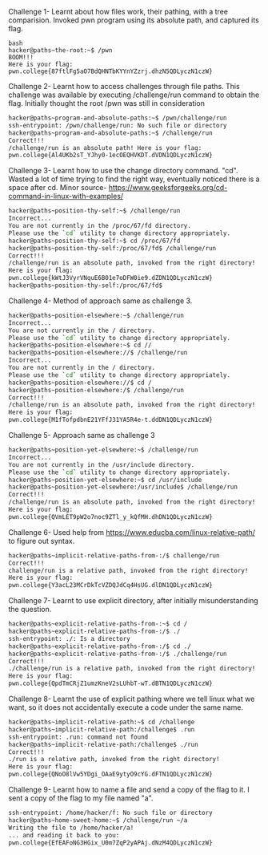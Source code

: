 Challenge 1-
Learnt about how files work, their pathing, with a tree comparision. 
Invoked pwn program using its absolute path, and captured its flag.
```
bash
hacker@paths~the-root:~$ /pwn
BOOM!!!
Here is your flag:
pwn.college{87ftlFg5aO7BdQHNTbKYYnYZzrj.dhzN5QDLyczN1czW}
```
Challenge 2-
Learnt how to access challenges through file paths. This challenge was available by executing /challenge/run command to obtain the flag.
Initially thought the root /pwn was still in consideration
```bash
hacker@paths~program-and-absolute-paths:~$ /pwn/challenge/run
ssh-entrypoint: /pwn/challenge/run: No such file or directory
hacker@paths~program-and-absolute-paths:~$ /challenge/run
Correct!!!
/challenge/run is an absolute path! Here is your flag:
pwn.college{Al4UKb2sT_YJhy0-1ecOEQHVKDT.dVDN1QDLyczN1czW}
```
Challenge 3-
Learnt how to use the change directory command. "cd".
Wasted a lot of time trying to find the right way, eventually noticed there is a space after cd.
Minor source- https://www.geeksforgeeks.org/cd-command-in-linux-with-examples/
```bash
hacker@paths~position-thy-self:~$ /challenge/run
Incorrect...
You are not currently in the /proc/67/fd directory.
Please use the `cd` utility to change directory appropriately.
hacker@paths~position-thy-self:~$ cd /proc/67/fd
hacker@paths~position-thy-self:/proc/67/fd$ /challenge/run
Correct!!!
/challenge/run is an absolute path, invoked from the right directory!
Here is your flag:
pwn.college{kWtJ3VyrVNquE6B01e7oDFW0ie9.dZDN1QDLyczN1czW}
hacker@paths~position-thy-self:/proc/67/fd$
```
Challenge 4-
Method of approach same as challenge 3.
```bash
hacker@paths~position-elsewhere:~$ /challenge/run
Incorrect...
You are not currently in the / directory.
Please use the `cd` utility to change directory appropriately.
hacker@paths~position-elsewhere:~$ cd //
hacker@paths~position-elsewhere://$ /challenge/run
Incorrect...
You are not currently in the / directory.
Please use the `cd` utility to change directory appropriately.
hacker@paths~position-elsewhere://$ cd /
hacker@paths~position-elsewhere:/$ /challenge/run
Correct!!!
/challenge/run is an absolute path, invoked from the right directory!
Here is your flag:
pwn.college{M1fTofpdbnE21YFfJ31YA5R4e-t.ddDN1QDLyczN1czW}
```
Challenge 5-
Approach same as challenge 3
```bash
hacker@paths~position-yet-elsewhere:~$ /challenge/run
Incorrect...
You are not currently in the /usr/include directory.
Please use the `cd` utility to change directory appropriately.
hacker@paths~position-yet-elsewhere:~$ cd /usr/include
hacker@paths~position-yet-elsewhere:/usr/include$ /challenge/run
Correct!!!
/challenge/run is an absolute path, invoked from the right directory!
Here is your flag:
pwn.college{QVmLET9pW2o7noc9ZTl_y_kQfMH.dhDN1QDLyczN1czW}
```
Challenge 6-
Used help from https://www.educba.com/linux-relative-path/ to figure out syntax.
```bash
hacker@paths~implicit-relative-paths-from-:/$ challenge/run
Correct!!!
challenge/run is a relative path, invoked from the right directory!
Here is your flag:
pwn.college{Y3acL23MCrDkTcVZDQJdCq4HsUG.dlDN1QDLyczN1czW}
```
Challenge 7-
Learnt to use explicit directory, after initially misunderstanding the question.
```bash
hacker@paths~explicit-relative-paths-from-:~$ cd /
hacker@paths~explicit-relative-paths-from-:/$ ./
ssh-entrypoint: ./: Is a directory
hacker@paths~explicit-relative-paths-from-:/$ cd ./
hacker@paths~explicit-relative-paths-from-:/$ ./challenge/run
Correct!!!
./challenge/run is a relative path, invoked from the right directory!
Here is your flag:
pwn.college{QpdTmCRjZ1umzKneV2sLUhbT-wT.dBTN1QDLyczN1czW}
```
Challenge 8-
Learnt the use of explicit pathing where we tell linux what we want, so it does not accidentally execute a code under the same name.
```bash
hacker@paths~implicit-relative-path:~$ cd /challenge
hacker@paths~implicit-relative-path:/challenge$ .run
ssh-entrypoint: .run: command not found
hacker@paths~implicit-relative-path:/challenge$ ./run
Correct!!!
./run is a relative path, invoked from the right directory!
Here is your flag:
pwn.college{QNoO8lVw5YDgi_OAaE9ytyO9cYG.dFTN1QDLyczN1czW}
```
Challenge 9-
Learnt how to name a file and send a copy of the flag to it. 
I sent a copy of the flag to my file named "a".
```bash
ssh-entrypoint: /home/hacker/f: No such file or directory
hacker@paths~home-sweet-home:~$ /challenge/run ~/a
Writing the file to /home/hacker/a!
... and reading it back to you:
pwn.college{EfEAFoNG3HGix_U0m7ZqP2yAPAj.dNzM4QDLyczN1czW}
```



